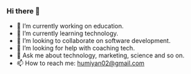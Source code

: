 ### Hi there 👋
- 🔭 I’m currently working on education.
- 🌱 I’m currently learning technology.
- 👯 I’m looking to collaborate on software development.
- 🤔 I’m looking for help with coaching tech.
- 💬 Ask me about technology, marketing, science and so on.
- 📫 How to reach me: humiyan02@gmail.com

<!--
**humiyan02/humiyan02** is a ✨ _special_ ✨ repository because its `README.md` (this file) appears on your GitHub profile.

Here are some ideas to get you started:

- 🔭 I’m currently working on ...
- 🌱 I’m currently learning ...
- 👯 I’m looking to collaborate on ...
- 🤔 I’m looking for help with ...
- 💬 Ask me about ...
- 📫 How to reach me: ...
- 😄 Pronouns: ...
- ⚡ Fun fact: ...
-->
